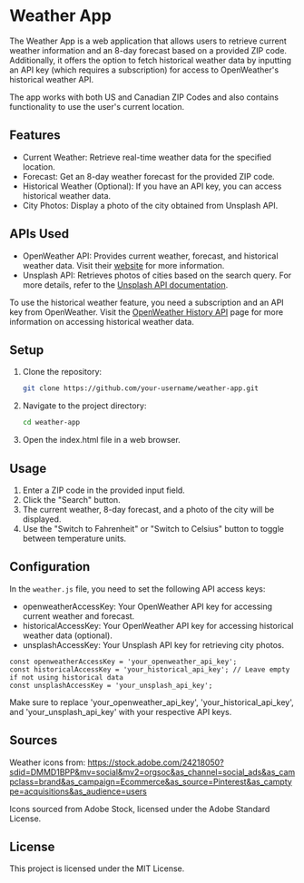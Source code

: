 # Weather App

The Weather App is a web application that allows users to retrieve current weather information and an 8-day forecast based on a provided ZIP code. Additionally, it offers the option to fetch historical weather data by inputting an API key (which requires a subscription) for access to OpenWeather's historical weather API.

The app works with both US and Canadian ZIP Codes and also contains functionality to use the user's current location.  

## Features

- Current Weather: Retrieve real-time weather data for the specified location.
- Forecast: Get an 8-day weather forecast for the provided ZIP code.
- Historical Weather (Optional): If you have an API key, you can access historical weather data.
- City Photos: Display a photo of the city obtained from Unsplash API.

## APIs Used

- OpenWeather API: Provides current weather, forecast, and historical weather data. Visit their [website](https://openweathermap.org/) for more information.
- Unsplash API: Retrieves photos of cities based on the search query. For more details, refer to the [Unsplash API documentation](https://unsplash.com/documentation).

To use the historical weather feature, you need a subscription and an API key from OpenWeather. Visit the [OpenWeather History API](https://openweathermap.org/history) page for more information on accessing historical weather data.

## Setup

1. Clone the repository:

   ```bash
   git clone https://github.com/your-username/weather-app.git
   ```

2. Navigate to the project directory:

    ```bash
    cd weather-app
    ```

3. Open the index.html file in a web browser.

## Usage
1. Enter a ZIP code in the provided input field.
2. Click the "Search" button.
3. The current weather, 8-day forecast, and a photo of the city will be displayed.
4. Use the "Switch to Fahrenheit" or "Switch to Celsius" button to toggle between temperature units.

## Configuration
In the `weather.js` file, you need to set the following API access keys:

* openweatherAccessKey: Your OpenWeather API key for accessing current weather and forecast.
* historicalAccessKey: Your OpenWeather API key for accessing historical weather data (optional).
* unsplashAccessKey: Your Unsplash API key for retrieving city photos.

```
const openweatherAccessKey = 'your_openweather_api_key';
const historicalAccessKey = 'your_historical_api_key'; // Leave empty if not using historical data
const unsplashAccessKey = 'your_unsplash_api_key';
```

Make sure to replace 'your_openweather_api_key', 'your_historical_api_key', and 'your_unsplash_api_key' with your respective API keys.

## Sources

Weather icons from: https://stock.adobe.com/24218050?sdid=DMMD1BPP&mv=social&mv2=orgsoc&as_channel=social_ads&as_campclass=brand&as_campaign=Ecommerce&as_source=Pinterest&as_camptype=acquisitions&as_audience=users

Icons sourced from Adobe Stock, licensed under the Adobe Standard License.


## License
This project is licensed under the MIT License.


